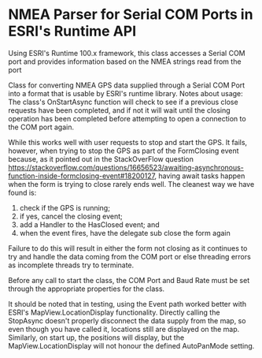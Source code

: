 # NMEA Parser for Serial COM Ports in ESRI's Runtime API
Using ESRI's Runtime 100.x framework, this class accesses a Serial COM port and provides information based on the NMEA strings read from the port

Class for converting NMEA GPS data supplied through a Serial COM Port into a format that is usable by ESRI's runtime library.
Notes about usage: The class's OnStartAsync function will check to see if a previous close requests have been completed, and if not it will wait until the closing operation has been completed before attempting to open a connection to the COM port again.  

While this works well with user requests to stop and start the GPS.  It fails, however, when trying to stop the GPS as part of the FormClosing event because, as it pointed out in the StackOverFlow question https://stackoverflow.com/questions/16656523/awaiting-asynchronous-function-inside-formclosing-event#18200127, having await tasks happen when the form is trying to close rarely ends well.  The cleanest way we have found is:
1) check if the GPS is running; 
2) if yes, cancel the closing event;
3) add a Handler to the HasClosed event; and
4) when the event fires, have the delegate sub close the form again

Failure to do this will result in either the form not closing as it continues to try and handle the data coming from the COM port or else threading errors as incomplete threads try to terminate.

Before any call to start the class, the COM Port and Baud Rate must be set through the appropriate properties for the class.

It should be noted that in testing, using the Event path worked better with ESRI's MapView.LocationDisplay functionality.  Directly calling the StopAsync doesn't properly disconnect the data supply from the map, so even though you have called it, locations still are displayed on the map.  Similarly, on start up, the positions will display, but the MapView.LocationDisplay will not honour the defined AutoPanMode setting.
